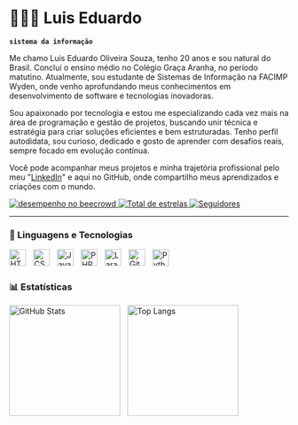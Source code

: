 # 👩🏻‍💻 Luis Eduardo
**`sistema da informação`**

Me chamo Luis Eduardo Oliveira Souza, tenho 20 anos e sou natural do Brasil. Concluí o ensino médio no Colégio Graça Aranha, no período matutino. Atualmente, sou estudante de Sistemas de Informação na FACIMP Wyden, onde venho aprofundando meus conhecimentos em desenvolvimento de software e tecnologias inovadoras.

Sou apaixonado por tecnologia e estou me especializando cada vez mais na área de programação e gestão de projetos, buscando unir técnica e estratégia para criar soluções eficientes e bem estruturadas. Tenho perfil autodidata, sou curioso, dedicado e gosto de aprender com desafios reais, sempre focado em evolução contínua.

Você pode acompanhar meus projetos e minha trajetória profissional pelo meu "[LinkedIn](https://www.linkedin.com/in/luis-eduardo-oliverisa-souza-789a11359/)" e aqui no GitHub, onde compartilho meus aprendizados e criações com o mundo.

<p align="left">
 <a href="https://judge.beecrowd.com/pt/profile/1126677">
  <img 
    alt="desempenho no beecrowd" 
    title="desempenho no Beecrowd" 
    src="https://custom-icon-badges.demolab.com/badge/beecrowd-red.svg?style=for-the-badge&labelColor=red&logo=internet-explorer&logoColor=white" />
</a>
    </a>
    <a href="https://github.com/Luis14-code">
        <img 
            alt="Total de estrelas" 
            title="Total de estrelas GitHub" 
            src="https://custom-icon-badges.demolab.com/github/stars/Luis14-code?color=55960c&style=for-the-badge&labelColor=488207&logo=star&label=estrelas"
        />
    </a>
    <a href="https://github.com/Luis14-code?tab=followers">
        <img 
            alt="Seguidores" 
            title="Me siga no GitHub" 
            src="https://custom-icon-badges.demolab.com/github/followers/Luis14-code?color=236ad3&labelColor=1155ba&style=for-the-badge&logo=github&label=Seguidores&logoColor=white"
        />
    </a>
</p>

---

### 🤖 Linguagens e Tecnologias

<img 
    align="left" 
    alt="HTML"
    title="HTML" 
    width="30px" 
    style="padding-right: 10px;" 
    src="https://cdn.jsdelivr.net/gh/devicons/devicon@latest/icons/html5/html5-original.svg" 
/>
<img 
    align="left" 
    alt="CSS" 
    title="CSS"
    width="30px" 
    style="padding-right: 10px;" 
    src="https://cdn.jsdelivr.net/gh/devicons/devicon@latest/icons/css3/css3-original.svg" 
/>
<img 
    align="left" 
    alt="JavaScript" 
    title="JavaScript"
    width="30px" 
    style="padding-right: 10px;" 
    src="https://cdn.jsdelivr.net/gh/devicons/devicon@latest/icons/javascript/javascript-original.svg" 
/>
<img 
    align="left" 
    alt="PHP" 
    title="PHP"
    width="30px" 
    style="padding-right: 10px;" 
    src="https://cdn.jsdelivr.net/gh/devicons/devicon@latest/icons/php/php-original.svg" 
/>
<img 
    align="left" 
    alt="Laravel" 
    title="Laravel"
    width="30px" 
    style="padding-right: 10px;" 
    src="https://cdn.jsdelivr.net/gh/devicons/devicon@latest/icons/laravel/laravel-original.svg" 
/>
<img 
    align="left" 
    alt="Git" 
    title="Git"
    width="30px" 
    style="padding-right: 10px;" 
    src="https://cdn.jsdelivr.net/gh/devicons/devicon@latest/icons/git/git-original.svg" 
/>
<img 
    align="left" 
    alt="Python" 
    title="Python"
    width="30px" 
    style="padding-right: 10px;" 
    src="https://cdn.jsdelivr.net/gh/devicons/devicon@latest/icons/python/python-original.svg" 
/>

<br/>
<br/>

### 📊 Estatísticas

<p>
  <img 
    align="left" 
    alt="GitHub Stats" 
    height="200" 
    style="padding-right: 10px;" 
    src="https://github-readme-stats.vercel.app/api?username=Luis14-code&show_icons=true&theme=tokyonight&include_all_commits=true&locale=pt-br&cache_seconds=1" 
  />

  <img 
    align="left" 
    alt="Top Langs" 
    height="200" 
    src="https://github-readme-stats.vercel.app/api/top-langs/?username=Luis14-code&theme=tokyonight&layout=compact&custom_title=Tecnologias&langs_count=9&cache_seconds=1" 
  />
</p>

